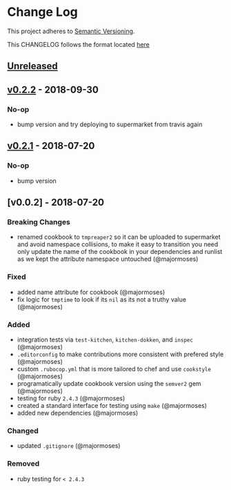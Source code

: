 # Change Log
This project adheres to [Semantic Versioning](http://semver.org/).

This CHANGELOG follows the format located [here](https://github.com/sensu-plugins/community/blob/master/HOW_WE_CHANGELOG.md)

## [Unreleased]

## [v0.2.2] - 2018-09-30
### No-op
- bump version and try deploying to supermarket from travis again

## [v0.2.1] - 2018-07-20
### No-op
- bump version

## [v0.0.2] - 2018-07-20
### Breaking Changes
- renamed cookbook to `tmpreaper2` so it can be uploaded to supermarket and avoid namespace collisions, to make it easy to transition you need only update the name of the cookbook in your dependencies and runlist as we kept the attribute namespace untouched (@majormoses)

### Fixed
- added name attribute for cookbook (@majormoses)
- fix logic for `tmptime` to look if its `nil` as its not a truthy value (@majormoses)

### Added
- integration tests via `test-kitchen`, `kitchen-dokken`, and `inspec` (@majormoses)
- `.editorconfig` to make contributions more consistent with prefered style (@majormoses)
- custom `.rubocop.yml` that is more tailored to chef and use `cookstyle` (@majormoses)
- programatically update cookbook version using the `semver2` gem (@majormoses)
- testing for ruby `2.4.3` (@majormoses)
- created a standard interface for testing using `make` (@majormoses)
- added new dependencies (@majormoses)


### Changed
- updated `.gitignore` (@majormoses)

### Removed
- ruby testing for `< 2.4.3`


[Unreleased]: https://github.com/majormoses/tmpreaper/compare/v0.2.3...HEAD
[v0.2.3]: https://github.com/majormoses/tmpreaper/compare/v0.2.2...v0.2.3
[v0.2.2]: https://github.com/majormoses/tmpreaper/compare/v0.2.1...v0.2.2
[v0.2.1]: https://github.com/majormoses/tmpreaper/compare/v0.2.0...v0.2.1
[v0.2.0]: https://github.com/majormoses/tmpreaper/compare/v0.1.0...v0.2.0
[v0.0.1]: https://github.com/majormoses/tmpreaper/compare/21e37f925ca84e390b085fa0dad1a867a518f1f8...v0.0.1

